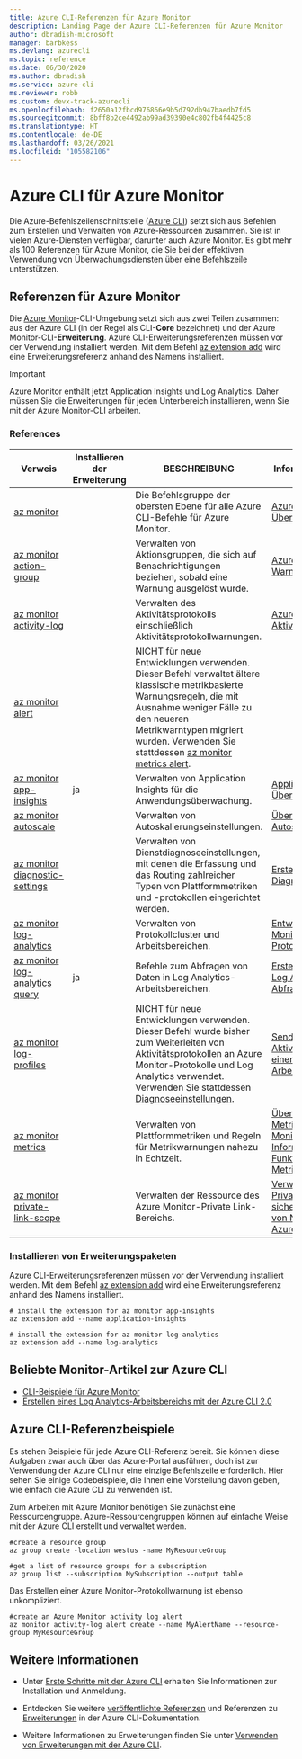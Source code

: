 ```yaml
---
title: Azure CLI-Referenzen für Azure Monitor
description: Landing Page der Azure CLI-Referenzen für Azure Monitor
author: dbradish-microsoft
manager: barbkess
ms.devlang: azurecli
ms.topic: reference
ms.date: 06/30/2020
ms.author: dbradish
ms.service: azure-cli
ms.reviewer: robb
ms.custom: devx-track-azurecli
ms.openlocfilehash: f2650a12fbcd976866e9b5d792db947baedb7fd5
ms.sourcegitcommit: 8bff8b2ce4492ab99ad39390e4c802fb4f4425c8
ms.translationtype: HT
ms.contentlocale: de-DE
ms.lasthandoff: 03/26/2021
ms.locfileid: "105582106"
---
```

# <a name="azure-cli-for-azure-monitor"></a>Azure CLI für Azure Monitor

Die Azure-Befehlszeilenschnittstelle ([Azure CLI](./what-is-azure-cli.md)) setzt sich aus Befehlen zum Erstellen und Verwalten von Azure-Ressourcen zusammen.  Sie ist in vielen Azure-Diensten verfügbar, darunter auch Azure Monitor.  Es gibt mehr als 100 Referenzen für Azure Monitor, die Sie bei der effektiven Verwendung von Überwachungsdiensten über eine Befehlszeile unterstützen.

## <a name="references-for-azure-monitor"></a>Referenzen für Azure Monitor

Die [Azure Monitor](/azure/azure-monitor/)-CLI-Umgebung setzt sich aus zwei Teilen zusammen: aus der Azure CLI (in der Regel als CLI-**Core** bezeichnet) und der Azure Monitor-CLI-**Erweiterung**.  Azure CLI-Erweiterungsreferenzen müssen vor der Verwendung installiert werden. Mit dem Befehl [az extension add](/cli/azure/extension#az_extension_add) wird eine Erweiterungsreferenz anhand des Namens installiert.

> [!IMPORTANT]
>
> Azure Monitor enthält jetzt Application Insights und Log Analytics. Daher müssen Sie die Erweiterungen für jeden Unterbereich installieren, wenn Sie mit der Azure Monitor-CLI arbeiten.

### <a name="references"></a>References

| Verweis | Installieren der Erweiterung | BESCHREIBUNG | Weitere Informationen finden Sie unter
|-|-|-|-|
| [az monitor](/cli/azure/monitor) | | Die Befehlsgruppe der obersten Ebene für alle Azure CLI-Befehle für Azure Monitor. | [Azure Monitor – Übersicht](/azure/azure-monitor/overview)
| [az monitor action-group](/cli/azure/monitor/action-group) | | Verwalten von Aktionsgruppen, die sich auf Benachrichtigungen beziehen, sobald eine Warnung ausgelöst wurde. | [Azure Monitor-Warnungen](/azure/azure-monitor/platform/alerts-overview)
| [az monitor activity-log](/cli/azure/monitor/activity-log) | | Verwalten des Aktivitätsprotokolls einschließlich Aktivitätsprotokollwarnungen. | [Azure-Aktivitätsprotokolle](/azure/azure-monitor/platform/activity-log)
| [az monitor alert](/cli/azure/monitor/alert) | | NICHT für neue Entwicklungen verwenden.  Dieser Befehl verwaltet ältere klassische metrikbasierte Warnungsregeln, die mit Ausnahme weniger Fälle zu den neueren Metrikwarntypen migriert wurden. Verwenden Sie stattdessen [az monitor metrics alert](/cli/azure/monitor/metrics/alert). |
| [az monitor app-insights](/cli/azure/ext/application-insights/monitor/app-insights) | ja | Verwalten von Application Insights für die Anwendungsüberwachung. | [Application Insights-Übersicht](/azure/azure-monitor/app/app-insights-overview)
| [az monitor autoscale](/cli/azure/monitor/autoscale) | | Verwalten von Autoskalierungseinstellungen. | [Übersicht über Autoskalierung](/azure/azure-monitor/platform/autoscale-overview)
| [az monitor diagnostic-settings](/cli/azure/monitor/diagnostic-settings) | | Verwalten von Dienstdiagnoseeinstellungen, mit denen die Erfassung und das Routing zahlreicher Typen von Plattformmetriken und -protokollen eingerichtet werden. | [Erstellen von Diagnoseeinstellungen](/azure/azure-monitor/platform/diagnostic-settings)
| [az monitor log-analytics](/cli/azure/monitor/log-analytics) | | Verwalten von Protokollcluster und Arbeitsbereichen. | [Entwerfen Ihrer Azure Monitor-Protokollbereitstellung](/azure/azure-monitor/platform/design-logs-deployment)
| [az monitor log-analytics query](/cli/azure/ext/log-analytics/monitor/log-analytics#ext-log-analytics-az-monitor-log-analytics-query) | ja | Befehle zum Abfragen von Daten in Log Analytics-Arbeitsbereichen.  | [Erste Schritte mit Log Analytics-Abfragen](/azure/azure-monitor/log-query/get-started-portal)
| [az monitor log-profiles](/cli/azure/monitor/log-profiles) | | NICHT für neue Entwicklungen verwenden.  Dieser Befehl wurde bisher zum Weiterleiten von Aktivitätsprotokollen an Azure Monitor-Protokolle und Log Analytics verwendet.  Verwenden Sie stattdessen [Diagnoseeinstellungen](/azure/azure-monitor/platform/diagnostic-settings).  | [Senden eines Aktivitätsprotokolls an einen Log Analytics-Arbeitsbereich](/azure/azure-monitor/platform/activity-log#send-to-log-analytics-workspace)
| [az monitor metrics](/cli/azure/monitor/metrics) | | Verwalten von Plattformmetriken und Regeln für Metrikwarnungen nahezu in Echtzeit. | [Übersicht über Metriken in Azure Monitor](/azure/azure-monitor/platform/data-platform-metrics) und [Informationen zur Funktionsweise von Metrikwarnungen](/azure/azure-monitor/platform/alerts-metric-overview)
| [az monitor private-link-scope](/cli/azure/monitor/private-link-scope) | | Verwalten der Ressource des Azure Monitor-Private Link-Bereichs. | [Verwenden von Azure Private Link zum sicheren Verbinden von Netzwerken mit Azure Monitor](/azure/azure-monitor/platform/private-link-security)

### <a name="installing-extension-references"></a>Installieren von Erweiterungspaketen

Azure CLI-Erweiterungsreferenzen müssen vor der Verwendung installiert werden.  Mit dem Befehl [az extension add](./azure-cli-extensions-overview.md) wird eine Erweiterungsreferenz anhand des Namens installiert.

```azurecli
# install the extension for az monitor app-insights
az extension add --name application-insights

# install the extension for az monitor log-analytics
az extension add --name log-analytics
```

## <a name="popular-monitor-articles-using-the-azure-cli"></a>Beliebte Monitor-Artikel zur Azure CLI

- [CLI-Beispiele für Azure Monitor](/azure/azure-monitor/samples/cli-samples)
- [Erstellen eines Log Analytics-Arbeitsbereichs mit der Azure CLI 2.0](/azure/azure-monitor/learn/quick-create-workspace-cli)

## <a name="azure-cli-reference-examples"></a>Azure CLI-Referenzbeispiele

Es stehen Beispiele für jede Azure CLI-Referenz bereit. Sie können diese Aufgaben zwar auch über das Azure-Portal ausführen, doch ist zur Verwendung der Azure CLI nur eine einzige Befehlszeile erforderlich.  Hier sehen Sie einige Codebeispiele, die Ihnen eine Vorstellung davon geben, wie einfach die Azure CLI zu verwenden ist.

Zum Arbeiten mit Azure Monitor benötigen Sie zunächst eine Ressourcengruppe.  Azure-Ressourcengruppen können auf einfache Weise mit der Azure CLI erstellt und verwaltet werden.  

```azurecli
#create a resource group
az group create -location westus -name MyResourceGroup

#get a list of resource groups for a subscription
az group list --subscription MySubscription --output table
```

Das Erstellen einer Azure Monitor-Protokollwarnung ist ebenso unkompliziert.

```azurecli
#create an Azure Monitor activity log alert
az monitor activity-log alert create --name MyAlertName --resource-group MyResourceGroup
```

## <a name="see-also"></a>Weitere Informationen

- Unter [Erste Schritte mit der Azure CLI](./get-started-with-azure-cli.md) erhalten Sie Informationen zur Installation und Anmeldung.

- Entdecken Sie weitere [veröffentlichte Referenzen](/cli/azure/reference-index) und Referenzen zu [Erweiterungen](./azure-cli-extensions-list.md) in der Azure CLI-Dokumentation.

- Weitere Informationen zu Erweiterungen finden Sie unter [Verwenden von Erweiterungen mit der Azure CLI](./azure-cli-extensions-overview.md).
